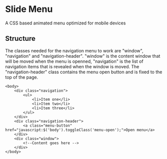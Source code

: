 Slide Menu
==========

A CSS based animated menu optimized for mobile devices

Structure
---------

The classes needed for the navigation menu to work are "window", "navigation" and "navigation-header". "window" is the content window that will be moved when the menu is openned, "navigation" is the list of navigation items that is revealed when the window is moved. The "navigation-header" class contains the menu open button and is fixed to the top of the page.

    <body>
        <div class="navigation">
            <ul>
                <li>Item one</li>
                <li>Item two</li>
                <li>Item three</li>
            </ul>
        </div>
        <div class="navigation-header">
            <a class="menu-button" href="javascript:$('body').toggleClass('menu-open');">Open menu</a>
        </div>
        <div class="window">
            <!--Content goes here -->
        </div>
    </body>
